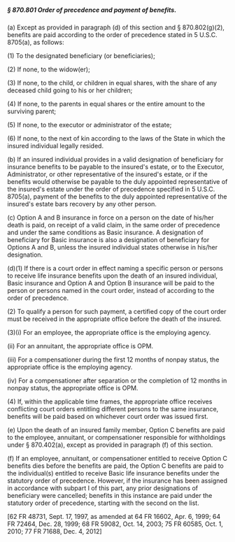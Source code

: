 ##### § 870.801 Order of precedence and payment of benefits. #####

(a) Except as provided in paragraph (d) of this section and § 870.802(g)(2), benefits are paid according to the order of precedence stated in 5 U.S.C. 8705(a), as follows:

(1) To the designated beneficiary (or beneficiaries);

(2) If none, to the widow(er);

(3) If none, to the child, or children in equal shares, with the share of any deceased child going to his or her children;

(4) If none, to the parents in equal shares or the entire amount to the surviving parent;

(5) If none, to the executor or administrator of the estate;

(6) If none, to the next of kin according to the laws of the State in which the insured individual legally resided.

(b) If an insured individual provides in a valid designation of beneficiary for insurance benefits to be payable to the insured's estate, or to the Executor, Administrator, or other representative of the insured's estate, or if the benefits would otherwise be payable to the duly appointed representative of the insured's estate under the order of precedence specified in 5 U.S.C. 8705(a), payment of the benefits to the duly appointed representative of the insured's estate bars recovery by any other person.

(c) Option A and B insurance in force on a person on the date of his/her death is paid, on receipt of a valid claim, in the same order of precedence and under the same conditions as Basic insurance. A designation of beneficiary for Basic insurance is also a designation of beneficiary for Options A and B, unless the insured individual states otherwise in his/her designation.

(d)(1) If there is a court order in effect naming a specific person or persons to receive life insurance benefits upon the death of an insured individual, Basic insurance and Option A and Option B insurance will be paid to the person or persons named in the court order, instead of according to the order of precedence.

(2) To qualify a person for such payment, a certified copy of the court order must be received in the appropriate office before the death of the insured.

(3)(i) For an employee, the appropriate office is the employing agency.

(ii) For an annuitant, the appropriate office is OPM.

(iii) For a compensationer during the first 12 months of nonpay status, the appropriate office is the employing agency.

(iv) For a compensationer after separation or the completion of 12 months in nonpay status, the appropriate office is OPM.

(4) If, within the applicable time frames, the appropriate office receives conflicting court orders entitling different persons to the same insurance, benefits will be paid based on whichever court order was issued first.

(e) Upon the death of an insured family member, Option C benefits are paid to the employee, annuitant, or compensationer responsible for withholdings under § 870.402(a), except as provided in paragraph (f) of this section.

(f) If an employee, annuitant, or compensationer entitled to receive Option C benefits dies before the benefits are paid, the Option C benefits are paid to the individual(s) entitled to receive Basic life insurance benefits under the statutory order of precedence. However, if the insurance has been assigned in accordance with subpart I of this part, any prior designations of beneficiary were cancelled; benefits in this instance are paid under the statutory order of precedence, starting with the second on the list.

[62 FR 48731, Sept. 17, 1997, as amended at 64 FR 16602, Apr. 6, 1999; 64 FR 72464, Dec. 28, 1999; 68 FR 59082, Oct. 14, 2003; 75 FR 60585, Oct. 1, 2010; 77 FR 71688, Dec. 4, 2012]